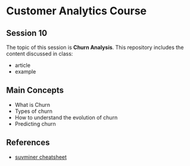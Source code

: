 # Customer Analytics Course

## Session 10

The topic of this session is **Churn Analysis**. This repository includes the content discussed in class:

  - article
  - example

## Main Concepts

  - What is Churn
  - Types of churn
  - How to understand the evolution of churn
  - Predicting churn
  
## References

 - [suvminer cheatsheet](https://github.com/rstudio/cheatsheets/raw/master/survminer.pdf)
